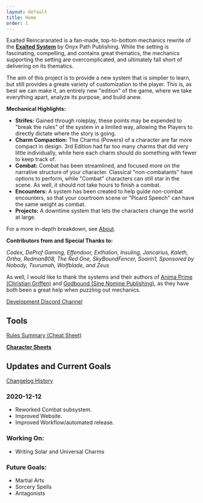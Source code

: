 ```yaml
---
layout: default
title: Home
order: 1
---
```


Exalted Reincaranated is a fan-made, top-to-bottom mechanics rewrite of the [**Exalted System**](http://theonyxpath.com/category/worlds/exalted/) by Onyx Path Publishing. 
While the setting is fascinating, compelling, and contains great thematics, the mechanics supporting the setting are overcomplicated, and ultimately fall short of delivering on its thematics.

The aim of this project is to provide a new system that is simplier to learn, but still provides a greate variety of customization to the player. This is, as best we can make it, an entirely new
"edition" of the game, where we take everything apart, analyze its purpose, and build anew.

**Mechanical Highlights:**

 * **Strifes:** Gained through roleplay, these points may be expended to "break the rules" of the system in a limited way, allowing the Players to directly dictate where the story is going.
 * **Charm Compaction:** The Charms (Powers) of a character are far more compact in design. 3rd Edition had far too many charms that did very little individually, while here each charm should *do* something with fewer to keep track of.
 * **Combat:** Combat has been streamlined, and focused more on the narrative structure of your character. Classical "non-combatants" have options to perform, while "Combat" characters can still star in the scene. As well, it should not take hours to finish a combat.
 * **Encounters:** A system has been created to help guide non-combat encounters, so that your courtroom scene or "Picard Speech" can have the same weight as combat.
 * **Projects:** A downtime system that lets the characters change the world at large.  

For a more in-depth breakdown, see [About](/About).


**Contributors from and Special Thanks to:**

*Codex, DeProf Gaming, Effendoor, Exthalion, Insuling, Jancarius, Kaleth, Ortha, Redman808, The Red One, SkyBoundFencer, Soarin1, Sponsored by Nobody, Tsurumah, Wolfblade, and Zeus*

As well, I would like to thank the systems and their authors of [Anima Prime (Christian Griffen)](http://animaprimerpg.com/) and [Godbound (Sine Nomine Publishing)](https://sine-nomine-publishing.myshopify.com/), as they have both been a great help when puzzling out mechanics.

[<u>Development Discord Channel</u>](https://discord.gg/JxmYUSD)


Tools
-----

<a href="/assets/downloads/Summary.pdf" download>Rules Summary (Cheat Sheet)</a>

[**<u>Character Sheets</u>**](https://docs.google.com/spreadsheets/d/1jRyQCIH2EfPr_X8OzsWhJxdUE4AAg2E7K3Lh8oMEWuQ/edit?usp=sharing)

 Updates and Current Goals
--------------------------

[<u>Changelog History</u>](/changelog)


### 2020-12-12

- Reworked Combat subsystem.
- Improved Website.
- Improved Workflow/automated release.

### Working On:

- Writing Solar and Universal Charms

### Future Goals:

- Martial Arts
- Sorcery Spells
- Antagonists

